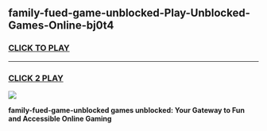 
## family-fued-game-unblocked-Play-Unblocked-Games-Online-bj0t4
<h3>
<a href="https://premium76.site?title=family-fued-game-unblocked&ref=25A">CLICK TO PLAY</a></h3>
<hr>

<h3>
<a href="https://premium76.site?title=family-fued-game-unblocked&ref=25A">CLICK 2 PLAY</a>
  
</h3>

<a href="https://premium76.site?title=family-fued-game-unblocked&ref=25A"><img src="https://clearcache.store/games.png"></a>


**family-fued-game-unblocked games unblocked: Your Gateway to Fun and Accessible Online Gaming**

